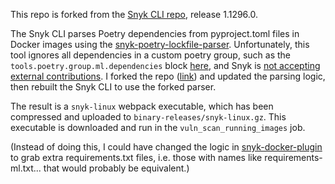 This repo is forked from the [Snyk CLI repo](https://github.com/snyk/cli), release 1.1296.0.

The Snyk CLI parses Poetry dependencies from pyproject.toml files in Docker images using the [snyk-poetry-lockfile-parser](https://github.com/snyk/snyk-poetry-lockfile-parser/tree/master). Unfortunately, this tool ignores all dependencies in a custom poetry group, such as the `tools.poetry.group.ml.dependencies` block [here](https://github.com/BoostAI/james/blob/develop/pyproject.toml#L118), and Snyk is [not accepting external contributions](https://github.com/snyk/cli?tab=readme-ov-file#snyk-cli-is-closed-to-contributions). I forked the repo ([link](https://github.com/boost-ben/snyk-poetry-lockfile-parser)) and updated the parsing logic, then rebuilt the Snyk CLI to use the forked parser. 

The result is a `snyk-linux` webpack executable, which has been compressed and uploaded to `binary-releases/snyk-linux.gz`. This executable is downloaded and run in the `vuln_scan_running_images` job.

(Instead of doing this, I could have changed the logic in [snyk-docker-plugin](https://github.com/snyk/snyk-docker-plugin) to grab extra requirements.txt files, i.e. those with names like requirements-ml.txt... that would probably be equivalent.)
